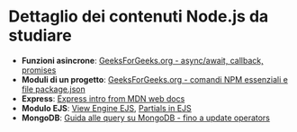 # Dettaglio dei contenuti Node.js da studiare 

- **Funzioni asincrone**: [GeeksForGeeks.org - async/await, callback, promises](https://www.geeksforgeeks.org/callbacks-vs-promises-vs-async-await/)
- **Moduli di un progetto**: [GeeksForGeeks.org - comandi NPM essenziali e file package.json](https://www.geeksforgeeks.org/node-js-package-json/)
- **Express**: [Express intro from MDN web docs](https://developer.mozilla.org/en-US/docs/Learn_web_development/Extensions/Server-side/Express_Nodejs/Introduction)
- **Modulo EJS**: [View Engine EJS](https://www.geeksforgeeks.org/use-ejs-as-template-engine-in-node-js/), [Partials in EJS](https://dev.to/arkadiptakundu/how-to-create-partials-using-ejs-for-reusable-code-3ic0)
- **MongoDB**: [Guida alle query su MongoDB - fino a update operators](https://www.w3schools.com/mongodb/index.php)